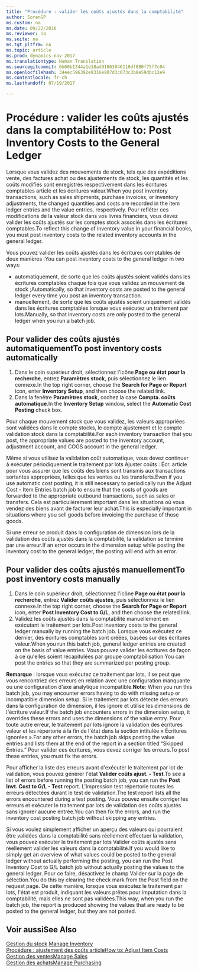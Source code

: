 ```yaml
---
title: "Procédure : valider les coûts ajustés dans la comptabilité"
author: SorenGP
ms.custom: na
ms.date: 09/22/2016
ms.reviewer: na
ms.suite: na
ms.tgt_pltfrm: na
ms.topic: article
ms.prod: dynamics-nav-2017
ms.translationtype: Human Translation
ms.sourcegitcommit: 6b60b1344a1e18ad91863046110df880f75f7c04
ms.openlocfilehash: 34eec596392e9316e807d3c073c3b8e59dbc12e9
ms.contentlocale: fr-ch
ms.lasthandoff: 07/19/2017

---
```


# <a name="how-to-post-inventory-costs-to-the-general-ledger"></a><span data-ttu-id="4fee4-102">Procédure : valider les coûts ajustés dans la comptabilité</span><span class="sxs-lookup"><span data-stu-id="4fee4-102">How to: Post Inventory Costs to the General Ledger</span></span>   
<span data-ttu-id="4fee4-103">Lorsque vous validez des mouvements de stock, tels que des expéditions vente, des factures achat ou des ajustements de stock, les quantités et les coûts modifiés sont enregistrés respectivement dans les écritures comptables article et les écritures valeur.</span><span class="sxs-lookup"><span data-stu-id="4fee4-103">When you post inventory transactions, such as sales shipments, purchase invoices, or inventory adjustments, the changed quantities and costs are recorded in the item ledger entries and the value entries, respectively.</span></span> <span data-ttu-id="4fee4-104">Pour refléter ces modifications de la valeur stock dans vos livres financiers, vous devez valider les coûts ajustés sur les comptes stock associés dans les écritures comptables.</span><span class="sxs-lookup"><span data-stu-id="4fee4-104">To reflect this change of inventory value in your financial books, you must post inventory costs to the related inventory accounts in the general ledger.</span></span>

<span data-ttu-id="4fee4-105">Vous pouvez valider les coûts ajustés dans les écritures comptables de deux manières :</span><span class="sxs-lookup"><span data-stu-id="4fee4-105">You can post inventory costs to the general ledger in two ways:</span></span>

- <span data-ttu-id="4fee4-106">automatiquement, de sorte que les coûts ajustés soient validés dans les écritures comptables chaque fois que vous validez un mouvement de stock ;</span><span class="sxs-lookup"><span data-stu-id="4fee4-106">Automatically, so that inventory costs are posted to the general ledger every time you post an inventory transaction.</span></span>
- <span data-ttu-id="4fee4-107">manuellement, de sorte que les coûts ajustés soient uniquement validés dans les écritures comptables lorsque vous exécutez un traitement par lots.</span><span class="sxs-lookup"><span data-stu-id="4fee4-107">Manually, so that inventory costs are only posted to the general ledger when you run a batch job.</span></span>


## <a name="to-post-inventory-costs-automatically"></a><span data-ttu-id="4fee4-108">Pour valider des coûts ajustés automatiquement</span><span class="sxs-lookup"><span data-stu-id="4fee4-108">To post inventory costs automatically</span></span>
1. <span data-ttu-id="4fee4-109">Dans le coin supérieur droit, sélectionnez l'icône **Page ou état pour la recherche**, entrez **Paramètres stock**, puis sélectionnez le lien connexe.</span><span class="sxs-lookup"><span data-stu-id="4fee4-109">In the top right corner, choose the **Search for Page or Report** icon, enter **Inventory Setup**, and then choose the related link.</span></span>
2. <span data-ttu-id="4fee4-110">Dans la fenêtre **Paramètres stock**, cochez la case **Compta. coûts automatique**.</span><span class="sxs-lookup"><span data-stu-id="4fee4-110">In the **Inventory Setup** window, select the **Automatic Cost Posting** check box.</span></span>

<span data-ttu-id="4fee4-111">Pour chaque mouvement stock que vous validez, les valeurs appropriées sont validées dans le compte stocks, le compte ajustement et le compte validation stock dans la comptabilité.</span><span class="sxs-lookup"><span data-stu-id="4fee4-111">For each inventory transaction that you post, the appropriate values are posted to the inventory account, adjustment account, and COGS account in the general ledger.</span></span>

<span data-ttu-id="4fee4-112">Même si vous utilisez la validation coût automatique, vous devez continuer à exécuter périodiquement le traitement par lots Ajuster coûts : Écr. article pour vous assurer que les coûts des biens sont transmis aux transactions sortantes appropriées, telles que les ventes ou les transferts.</span><span class="sxs-lookup"><span data-stu-id="4fee4-112">Even if you use automatic cost posting, it is still necessary to periodically run the Adjust Cost - Item Entries batch job to ensure that the costs of goods are forwarded to the appropriate outbound transactions, such as sales or transfers.</span></span> <span data-ttu-id="4fee4-113">Cela est particulièrement important dans les situations où vous vendez des biens avant de facturer leur achat.</span><span class="sxs-lookup"><span data-stu-id="4fee4-113">This is especially important in situations where you sell goods before invoicing the purchase of those goods.</span></span>

<span data-ttu-id="4fee4-114">Si une erreur se produit dans la configuration de dimension lors de la validation des coûts ajustés dans la comptabilité, la validation se termine par une erreur.</span><span class="sxs-lookup"><span data-stu-id="4fee4-114">If an error occurs in the dimension setup while posting the inventory cost to the general ledger, the posting will end with an error.</span></span>

## <a name="to-post-inventory-costs-manually"></a><span data-ttu-id="4fee4-115">Pour valider des coûts ajustés manuellement</span><span class="sxs-lookup"><span data-stu-id="4fee4-115">To post inventory costs manually</span></span>
1. <span data-ttu-id="4fee4-116">Dans le coin supérieur droit, sélectionnez l'icône **Page ou état pour la recherche**, entrez **Valider coûts ajustés**, puis sélectionnez le lien connexe.</span><span class="sxs-lookup"><span data-stu-id="4fee4-116">In the top right corner, choose the **Search for Page or Report** icon, enter **Post Inventory Cost to G/L**, and then choose the related link.</span></span>
2. <span data-ttu-id="4fee4-117">Validez les coûts ajustés dans la comptabilité manuellement en exécutant le traitement par lots.</span><span class="sxs-lookup"><span data-stu-id="4fee4-117">Post inventory costs to the general ledger manually by running the batch job.</span></span> <span data-ttu-id="4fee4-118">Lorsque vous exécutez ce dernier, des écritures comptables sont créées, basées sur des écritures valeur.</span><span class="sxs-lookup"><span data-stu-id="4fee4-118">When you run this batch job, general ledger entries are created on the basis of value entries.</span></span> <span data-ttu-id="4fee4-119">Vous pouvez valider les écritures de façon à ce qu'elles soient récapitulées par groupe comptabilisation.</span><span class="sxs-lookup"><span data-stu-id="4fee4-119">You can post the entries so that they are summarized per posting group.</span></span>

<span data-ttu-id="4fee4-120">**Remarque** : lorsque vous exécutez ce traitement par lots, il se peut que vous rencontriez des erreurs en relation avec une configuration manquante ou une configuration d'axe analytique incompatible.</span><span class="sxs-lookup"><span data-stu-id="4fee4-120">**Note**: When you run this batch job, you may encounter errors having to do with missing setup or incompatible dimension setup.</span></span> <span data-ttu-id="4fee4-121">Si le traitement par lots détecte des erreurs dans la configuration de dimension, il les ignore et utilise les dimensions de l'écriture valeur.</span><span class="sxs-lookup"><span data-stu-id="4fee4-121">If the batch job encounters errors in the dimension setup, it overrides these errors and uses the dimensions of the value entry.</span></span> <span data-ttu-id="4fee4-122">Pour toute autre erreur, le traitement par lots ignore la validation des écritures valeur et les répertorie à la fin de l'état dans la section intitulée « Écritures ignorées ».</span><span class="sxs-lookup"><span data-stu-id="4fee4-122">For any other errors, the batch job skips posting the value entries and lists them at the end of the report in a section titled “Skipped Entries.”</span></span> <span data-ttu-id="4fee4-123">Pour valider ces écritures, vous devez corriger les erreurs.</span><span class="sxs-lookup"><span data-stu-id="4fee4-123">To post these entries, you must fix the errors.</span></span>

<span data-ttu-id="4fee4-124">Pour afficher la liste des erreurs avant d'exécuter le traitement par lot de validation, vous pouvez générer l'état **Valider coûts ajust. - Test**.</span><span class="sxs-lookup"><span data-stu-id="4fee4-124">To see a list of errors before running the posting batch job, you can run the **Post Invt. Cost to G/L - Test** report.</span></span> <span data-ttu-id="4fee4-125">L'impression test répertorie toutes les erreurs détectées durant le test de validation.</span><span class="sxs-lookup"><span data-stu-id="4fee4-125">The test report lists all the errors encountered during a test posting.</span></span> <span data-ttu-id="4fee4-126">Vous pouvez ensuite corriger les erreurs et exécuter le traitement par lots de validation des coûts ajustés sans ignorer aucune entrée.</span><span class="sxs-lookup"><span data-stu-id="4fee4-126">You can then fix the errors, and run the inventory cost posting batch job without skipping any entries.</span></span>

<span data-ttu-id="4fee4-127">Si vous voulez simplement afficher un aperçu des valeurs qui pourraient être validées dans la comptabilité sans réellement effectuer la validation, vous pouvez exécuter le traitement par lots Valider coûts ajustés sans réellement valider les valeurs dans la comptabilité.</span><span class="sxs-lookup"><span data-stu-id="4fee4-127">If you would like to simply get an overview of what values could be posted to the general ledger without actually performing the posting, you can run the Post Inventory Cost to G/L batch job without actually posting the values to the general ledger.</span></span> <span data-ttu-id="4fee4-128">Pour ce faire, désactivez le champ Valider sur la page de sélection.</span><span class="sxs-lookup"><span data-stu-id="4fee4-128">You do this by clearing the check mark from the Post field on the request page.</span></span> <span data-ttu-id="4fee4-129">De cette manière, lorsque vous exécutez le traitement par lots, l'état est produit, indiquant les valeurs prêtes pour imputation dans la comptabilité, mais elles ne sont pas validées.</span><span class="sxs-lookup"><span data-stu-id="4fee4-129">This way, when you run the batch job, the report is produced showing the values that are ready to be posted to the general ledger, but they are not posted.</span></span>

## <a name="see-also"></a><span data-ttu-id="4fee4-130">Voir aussi</span><span class="sxs-lookup"><span data-stu-id="4fee4-130">See Also</span></span>
<span data-ttu-id="4fee4-131">[Gestion du stock](inventory-manage-inventory.md)  </span><span class="sxs-lookup"><span data-stu-id="4fee4-131">[Manage Inventory](inventory-manage-inventory.md)  </span></span>  
[<span data-ttu-id="4fee4-132">Procédure : ajustement des coûts article</span><span class="sxs-lookup"><span data-stu-id="4fee4-132">How to: Adjust Item Costs</span></span>](inventory-how-adjust-item-costs.md)  
[<span data-ttu-id="4fee4-133">Gestion des ventes</span><span class="sxs-lookup"><span data-stu-id="4fee4-133">Manage Sales</span></span>](sales-manage-sales.md)  
[<span data-ttu-id="4fee4-134">Gestion des achats</span><span class="sxs-lookup"><span data-stu-id="4fee4-134">Manage Purchasing</span></span>](purchasing-manage-purchasing.md)

